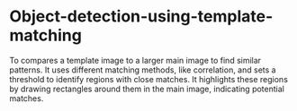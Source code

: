 # Object-detection-using-template-matching
To compares a template image to a larger main image to find similar patterns. It uses different matching methods, like correlation, and sets a threshold to identify regions with close matches. It highlights these regions by drawing rectangles around them in the main image, indicating potential matches.
